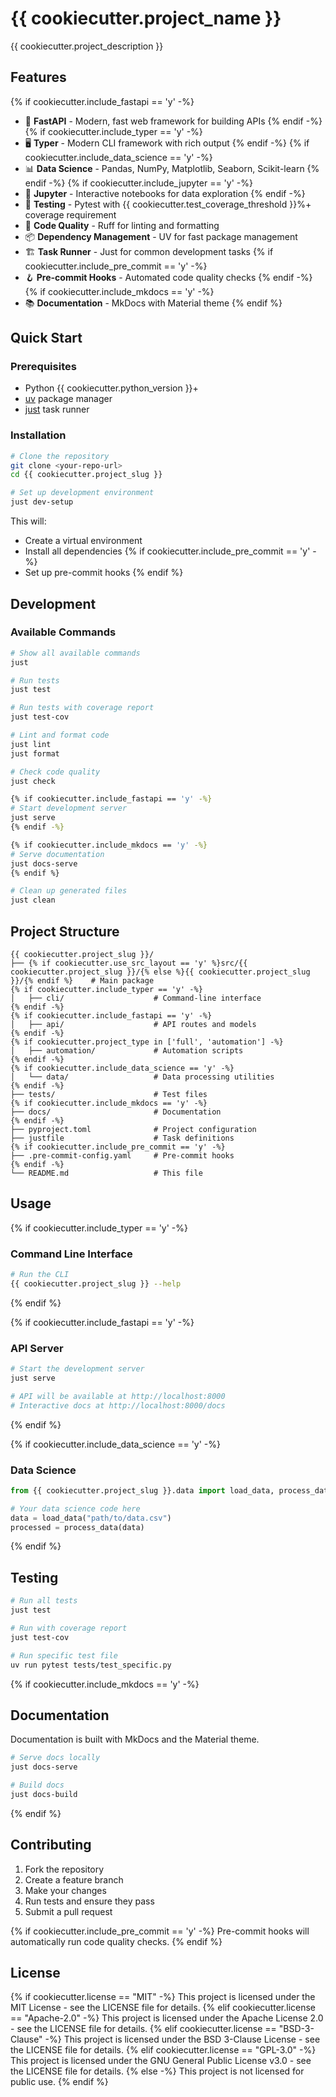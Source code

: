 # {{ cookiecutter.project_name }}

{{ cookiecutter.project_description }}

## Features

{% if cookiecutter.include_fastapi == 'y' -%}

- 🚀 **FastAPI** - Modern, fast web framework for building APIs
  {% endif -%}
  {% if cookiecutter.include_typer == 'y' -%}
- 🖥️ **Typer** - Modern CLI framework with rich output
  {% endif -%}
  {% if cookiecutter.include_data_science == 'y' -%}
- 📊 **Data Science** - Pandas, NumPy, Matplotlib, Seaborn, Scikit-learn
  {% endif -%}
  {% if cookiecutter.include_jupyter == 'y' -%}
- 📓 **Jupyter** - Interactive notebooks for data exploration
  {% endif -%}
- 🧪 **Testing** - Pytest with {{ cookiecutter.test_coverage_threshold }}%+ coverage requirement
- 🔧 **Code Quality** - Ruff for linting and formatting
- 📦 **Dependency Management** - UV for fast package management
- 🏗️ **Task Runner** - Just for common development tasks
  {% if cookiecutter.include_pre_commit == 'y' -%}
- 🪝 **Pre-commit Hooks** - Automated code quality checks
  {% endif -%}
  {% if cookiecutter.include_mkdocs == 'y' -%}
- 📚 **Documentation** - MkDocs with Material theme
  {% endif %}

## Quick Start

### Prerequisites

- Python {{ cookiecutter.python_version }}+
- [uv](https://docs.astral.sh/uv/) package manager
- [just](https://github.com/casey/just) task runner

### Installation

```bash
# Clone the repository
git clone <your-repo-url>
cd {{ cookiecutter.project_slug }}

# Set up development environment
just dev-setup
```

This will:

- Create a virtual environment
- Install all dependencies
  {% if cookiecutter.include_pre_commit == 'y' -%}
- Set up pre-commit hooks
  {% endif %}

## Development

### Available Commands

```bash
# Show all available commands
just

# Run tests
just test

# Run tests with coverage report
just test-cov

# Lint and format code
just lint
just format

# Check code quality
just check

{% if cookiecutter.include_fastapi == 'y' -%}
# Start development server
just serve
{% endif -%}

{% if cookiecutter.include_mkdocs == 'y' -%}
# Serve documentation
just docs-serve
{% endif %}

# Clean up generated files
just clean
```

## Project Structure

```
{{ cookiecutter.project_slug }}/
├── {% if cookiecutter.use_src_layout == 'y' %}src/{{ cookiecutter.project_slug }}/{% else %}{{ cookiecutter.project_slug }}/{% endif %}    # Main package
{% if cookiecutter.include_typer == 'y' -%}
│   ├── cli/                    # Command-line interface
{% endif -%}
{% if cookiecutter.include_fastapi == 'y' -%}
│   ├── api/                    # API routes and models
{% endif -%}
{% if cookiecutter.project_type in ['full', 'automation'] -%}
│   ├── automation/             # Automation scripts
{% endif -%}
{% if cookiecutter.include_data_science == 'y' -%}
│   └── data/                   # Data processing utilities
{% endif -%}
├── tests/                      # Test files
{% if cookiecutter.include_mkdocs == 'y' -%}
├── docs/                       # Documentation
{% endif -%}
├── pyproject.toml              # Project configuration
├── justfile                    # Task definitions
{% if cookiecutter.include_pre_commit == 'y' -%}
├── .pre-commit-config.yaml     # Pre-commit hooks
{% endif -%}
└── README.md                   # This file
```

## Usage

{% if cookiecutter.include_typer == 'y' -%}

### Command Line Interface

```bash
# Run the CLI
{{ cookiecutter.project_slug }} --help
```

{% endif %}

{% if cookiecutter.include_fastapi == 'y' -%}

### API Server

```bash
# Start the development server
just serve

# API will be available at http://localhost:8000
# Interactive docs at http://localhost:8000/docs
```

{% endif %}

{% if cookiecutter.include_data_science == 'y' -%}

### Data Science

```python
from {{ cookiecutter.project_slug }}.data import load_data, process_data

# Your data science code here
data = load_data("path/to/data.csv")
processed = process_data(data)
```

{% endif %}

## Testing

```bash
# Run all tests
just test

# Run with coverage report
just test-cov

# Run specific test file
uv run pytest tests/test_specific.py
```

{% if cookiecutter.include_mkdocs == 'y' -%}

## Documentation

Documentation is built with MkDocs and the Material theme.

```bash
# Serve docs locally
just docs-serve

# Build docs
just docs-build
```

{% endif %}

## Contributing

1. Fork the repository
2. Create a feature branch
3. Make your changes
4. Run tests and ensure they pass
5. Submit a pull request

{% if cookiecutter.include_pre_commit == 'y' -%}
Pre-commit hooks will automatically run code quality checks.
{% endif %}

## License

{% if cookiecutter.license == "MIT" -%}
This project is licensed under the MIT License - see the LICENSE file for details.
{% elif cookiecutter.license == "Apache-2.0" -%}
This project is licensed under the Apache License 2.0 - see the LICENSE file for details.
{% elif cookiecutter.license == "BSD-3-Clause" -%}
This project is licensed under the BSD 3-Clause License - see the LICENSE file for details.
{% elif cookiecutter.license == "GPL-3.0" -%}
This project is licensed under the GNU General Public License v3.0 - see the LICENSE file for details.
{% else -%}
This project is not licensed for public use.
{% endif %}
